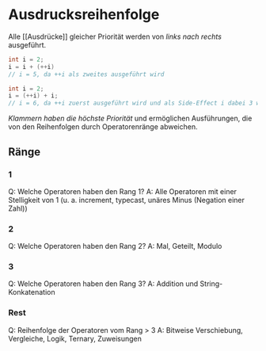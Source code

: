 # Ausdrucksreihenfolge

Alle [[Ausdrücke]] gleicher Priorität werden von *links nach rechts* ausgeführt.

```java
int i = 2;
i = i + (++i)
// i = 5, da ++i als zweites ausgeführt wird

int i = 2;
i = (++i) + i;
// i = 6, da ++i zuerst ausgeführt wird und als Side-Effect i dabei 3 wird
```

*Klammern haben die höchste Priorität* und ermöglichen Ausführungen, die von den Reihenfolgen durch Operatorenränge abweichen.

## Ränge

### 1

Q: Welche Operatoren haben den Rang 1?
A: Alle Operatoren mit einer Stelligkeit von 1 (u. a. increment, typecast, unäres Minus (Negation einer Zahl))
<!--ID: 1759938912322-->

### 2 

Q: Welche Operatoren haben den Rang 2?
A: Mal, Geteilt, Modulo
<!--ID: 1759938962462-->

### 3

Q: Welche Operatoren haben den Rang 3?
A: Addition und String-Konkatenation
<!--ID: 1759938989289-->

### Rest

Q: Reihenfolge der Operatoren vom Rang > 3
A: Bitweise Verschiebung, Vergleiche, Logik, Ternary, Zuweisungen
<!--ID: 1759939142963-->
